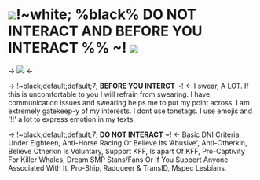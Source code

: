 # ![](https://media.discordapp.net/attachments/967202217453035550/1161352905639596153/f22a01c5.png?ex=6537fd2d&is=6525882d&hm=cfc52c92e300748eaa0cd11a2c2070ab06274b7f391a54529df5fe4d573f46fe&=)!~white; %black% DO NOT INTERACT AND BEFORE YOU INTERACT  %% ~! ![](https://media.discordapp.net/attachments/967202217453035550/1161352905945784410/895e29ec.png?ex=6537fd2d&is=6525882d&hm=de2ec67b078f453324c4ccfc6855db67122edacb2b222646eafab70473db6178&=)


-> ![](https://media.discordapp.net/attachments/1136041414296346724/1188509119779459172/rentrybannerremnew.png?ex=659ac85f&is=6588535f&hm=e3bf6b59a86ade1353020dd94b616fdf140d2307d2191f3cc612b795747beec1&=&format=webp&quality=lossless&width=1175&height=519) <-

->  !~black;default;default;7; **BEFORE YOU INTERCT** ~! <- 
I swear, A LOT. If this is uncomfortable to you I will refrain from swearing. I have communication issues and swearing helps me to put my point across. I am extremely gatekeep-y of my interests. I dont use tonetags. I use emojis and '!!' a lot to express emotion in my texts. 

->  !~black;default;default;7; **DO NOT INTERACT** ~! <- 
Basic DNI Criteria, Under Eighteen, Anti-Horse Racing Or Believe Its 'Abusive', Anti-Otherkin, Believe Otherkin Is Voluntary, Support KFF, Is apart Of KFF, Pro-Captivity For Killer Whales, Dream SMP Stans/Fans Or If You Support Anyone Associated With It, Pro-Ship, Radqueer & TransID, Mspec Lesbians.